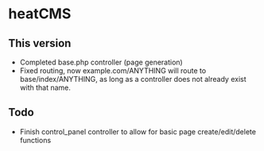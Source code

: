 # heatCMS #

## This version ##  
* Completed base.php controller (page generation)  
* Fixed routing, now example.com/ANYTHING will route to base/index/ANYTHING,
as long as a controller does not already exist with that name.

## Todo ##  
* Finish control_panel controller to allow for basic page create/edit/delete functions
